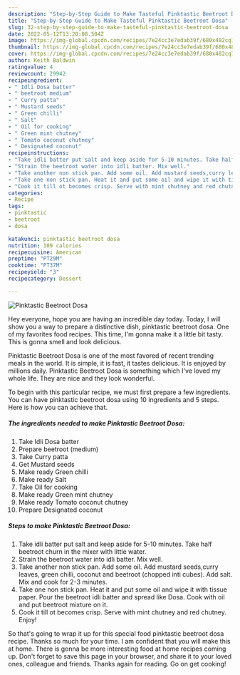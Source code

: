 ```yaml
---
description: "Step-by-Step Guide to Make Tasteful Pinktastic Beetroot Dosa"
title: "Step-by-Step Guide to Make Tasteful Pinktastic Beetroot Dosa"
slug: 32-step-by-step-guide-to-make-tasteful-pinktastic-beetroot-dosa
date: 2022-05-12T13:20:08.504Z
image: https://img-global.cpcdn.com/recipes/7e24cc3e7edab39f/680x482cq70/pinktastic-beetroot-dosa-recipe-main-photo.jpg
thumbnail: https://img-global.cpcdn.com/recipes/7e24cc3e7edab39f/680x482cq70/pinktastic-beetroot-dosa-recipe-main-photo.jpg
cover: https://img-global.cpcdn.com/recipes/7e24cc3e7edab39f/680x482cq70/pinktastic-beetroot-dosa-recipe-main-photo.jpg
author: Keith Baldwin
ratingvalue: 4
reviewcount: 29942
recipeingredient:
- " Idli Dosa batter"
- " beetroot medium"
- " Curry patta"
- " Mustard seeds"
- " Green chilli"
- " Salt"
- " Oil for cooking"
- " Green mint chutney"
- " Tomato coconut chutney"
- " Designated coconut"
recipeinstructions:
- "Take idli batter put salt and keep aside for 5-10 minutes. Take half beetroot churn in the mixer with little water."
- "Strain the beetroot water into idli batter. Mix well."
- "Take another non stick pan. Add some oil. Add mustard seeds,curry leaves, green chilli, coconut and beetroot (chopped inti cubes). Add salt. Mix and cook for 2-3 minutes."
- "Take one non stick pan. Heat it and put some oil and wipe it with tissue paper. Pour the beetroot idli batter and spread like Dosa. Cook with oil and put beetroot mixture on it."
- "Cook it till ot becomes crisp. Serve with mint chutney and red chutney. Enjoy!"
categories:
- Recipe
tags:
- pinktastic
- beetroot
- dosa

katakunci: pinktastic beetroot dosa 
nutrition: 109 calories
recipecuisine: American
preptime: "PT29M"
cooktime: "PT37M"
recipeyield: "3"
recipecategory: Dessert

---
```



![Pinktastic Beetroot Dosa](https://img-global.cpcdn.com/recipes/7e24cc3e7edab39f/680x482cq70/pinktastic-beetroot-dosa-recipe-main-photo.jpg)

Hey everyone, hope you are having an incredible day today. Today, I will show you a way to prepare a distinctive dish, pinktastic beetroot dosa. One of my favorites food recipes. This time, I'm gonna make it a little bit tasty. This is gonna smell and look delicious.

Pinktastic Beetroot Dosa is one of the most favored of recent trending meals in the world. It is simple, it is fast, it tastes delicious. It is enjoyed by millions daily. Pinktastic Beetroot Dosa is something which I've loved my whole life. They are nice and they look wonderful.




To begin with this particular recipe, we must first prepare a few ingredients. You can have pinktastic beetroot dosa using 10 ingredients and 5 steps. Here is how you can achieve that.

<!--inarticleads1-->

##### The ingredients needed to make Pinktastic Beetroot Dosa:

1. Take  Idli Dosa batter
1. Prepare  beetroot (medium)
1. Take  Curry patta
1. Get  Mustard seeds
1. Make ready  Green chilli
1. Make ready  Salt
1. Take  Oil for cooking
1. Make ready  Green mint chutney
1. Make ready  Tomato coconut chutney
1. Prepare  Designated coconut




<!--inarticleads2-->

##### Steps to make Pinktastic Beetroot Dosa:

1. Take idli batter put salt and keep aside for 5-10 minutes. Take half beetroot churn in the mixer with little water.
1. Strain the beetroot water into idli batter. Mix well.
1. Take another non stick pan. Add some oil. Add mustard seeds,curry leaves, green chilli, coconut and beetroot (chopped inti cubes). Add salt. Mix and cook for 2-3 minutes.
1. Take one non stick pan. Heat it and put some oil and wipe it with tissue paper. Pour the beetroot idli batter and spread like Dosa. Cook with oil and put beetroot mixture on it.
1. Cook it till ot becomes crisp. Serve with mint chutney and red chutney. Enjoy!




So that's going to wrap it up for this special food pinktastic beetroot dosa recipe. Thanks so much for your time. I am confident that you will make this at home. There is gonna be more interesting food at home recipes coming up. Don't forget to save this page in your browser, and share it to your loved ones, colleague and friends. Thanks again for reading. Go on get cooking!

